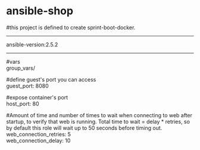 # ansible-shop
#this project is defined to create sprint-boot-docker.
******
ansible-version:2.5.2

******
#vars  
group_vars/

  #define guest's port you can access  
  guest_port: 8080  

  #expose container's port  
  host_port: 80  

  #Amount of time and number of times to wait when connecting to web after startup, to verify that web is running. Total time to wait = delay * retries, so by default this role will wait up to 50 seconds before timing out.    
  web_connection_retries: 5  
  web_connection_delay: 10  
